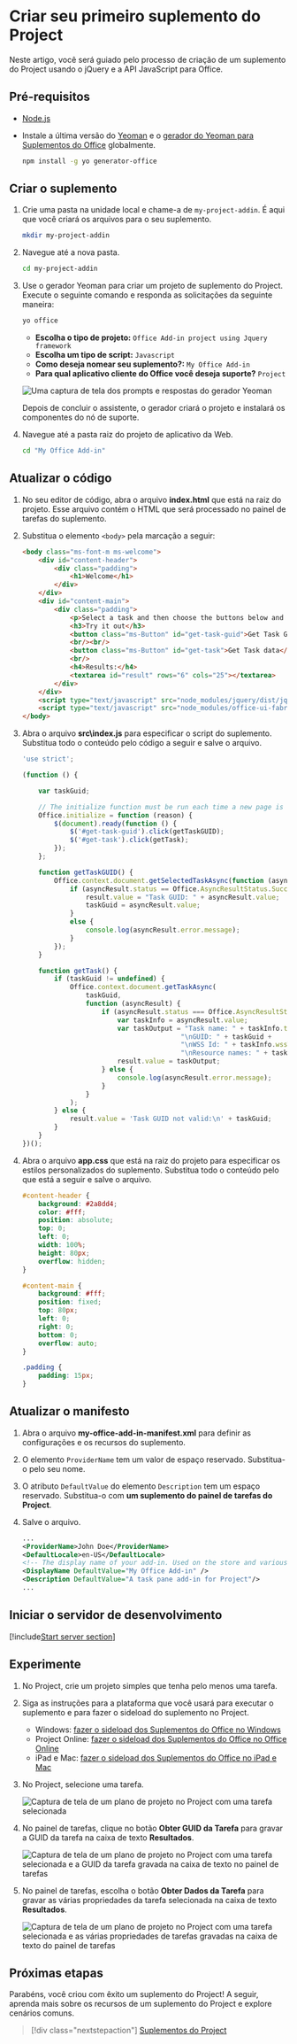 # <a name="build-your-first-project-add-in"></a>Criar seu primeiro suplemento do Project

Neste artigo, você será guiado pelo processo de criação de um suplemento do Project usando o jQuery e a API JavaScript para Office.

## <a name="prerequisites"></a>Pré-requisitos

- [Node.js](https://nodejs.org)

- Instale a última versão do [Yeoman](https://github.com/yeoman/yo) e o [gerador do Yeoman para Suplementos do Office](https://github.com/OfficeDev/generator-office) globalmente.

    ```bash
    npm install -g yo generator-office
    ```

## <a name="create-the-add-in"></a>Criar o suplemento

1. Crie uma pasta na unidade local e chame-a de `my-project-addin`.  É aqui que você criará os arquivos para o seu suplemento.

    ```bash
    mkdir my-project-addin
    ```

2. Navegue até a nova pasta.

    ```bash
    cd my-project-addin
    ```

3. Use o gerador Yeoman para criar um projeto de suplemento do Project. Execute o seguinte comando e responda as solicitações da seguinte maneira:

    ```bash
    yo office
    ```

    - **Escolha o tipo de projeto:** `Office Add-in project using Jquery framework`
    - **Escolha um tipo de script:** `Javascript`
    - **Como deseja nomear seu suplemento?:** `My Office Add-in`
    - **Para qual aplicativo cliente do Office você deseja suporte?** `Project`

    ![Uma captura de tela dos prompts e respostas do gerador Yeoman](../images/yo-office-project-jquery.png)
    
    Depois de concluir o assistente, o gerador criará o projeto e instalará os componentes do nó de suporte.
    
4. Navegue até a pasta raiz do projeto de aplicativo da Web.

    ```bash
    cd "My Office Add-in"
    ```

## <a name="update-the-code"></a>Atualizar o código

1. No seu editor de código, abra o arquivo **index.html** que está na raiz do projeto. Esse arquivo contém o HTML que será processado no painel de tarefas do suplemento.

2. Substitua o elemento `<body>` pela marcação a seguir:

    ```html
    <body class="ms-font-m ms-welcome">
        <div id="content-header">
            <div class="padding">
                <h1>Welcome</h1>
            </div>
        </div>
        <div id="content-main">
            <div class="padding">
                <p>Select a task and then choose the buttons below and observe the output in the <b>Results</b> textbox.</p>
                <h3>Try it out</h3>
                <button class="ms-Button" id="get-task-guid">Get Task GUID</button>
                <br/><br/>
                <button class="ms-Button" id="get-task">Get Task data</button>
                <br/>
                <h4>Results:</h4>
                <textarea id="result" rows="6" cols="25"></textarea>
            </div>
        </div>
        <script type="text/javascript" src="node_modules/jquery/dist/jquery.js"></script>
        <script type="text/javascript" src="node_modules/office-ui-fabric-js/dist/js/fabric.js"></script>
    </body>
    ```

3. Abra o arquivo **src\index.js** para especificar o script do suplemento. Substitua todo o conteúdo pelo código a seguir e salve o arquivo.

    ```js
    'use strict';

    (function () {

        var taskGuid;

        // The initialize function must be run each time a new page is loaded
        Office.initialize = function (reason) {
            $(document).ready(function () {
                $('#get-task-guid').click(getTaskGUID);
                $('#get-task').click(getTask);
            });
        };

        function getTaskGUID() {
            Office.context.document.getSelectedTaskAsync(function (asyncResult) {
                if (asyncResult.status == Office.AsyncResultStatus.Succeeded) {
                    result.value = "Task GUID: " + asyncResult.value;
                    taskGuid = asyncResult.value;
                }
                else {
                    console.log(asyncResult.error.message);
                }
            });
        }

        function getTask() {
            if (taskGuid != undefined) {
                Office.context.document.getTaskAsync(
                    taskGuid,
                    function (asyncResult) {
                        if (asyncResult.status === Office.AsyncResultStatus.Succeeded) {
                            var taskInfo = asyncResult.value;
                            var taskOutput = "Task name: " + taskInfo.taskName +
                                            "\nGUID: " + taskGuid +
                                            "\nWSS Id: " + taskInfo.wssTaskId +
                                            "\nResource names: " + taskInfo.resourceNames;
                            result.value = taskOutput;
                        } else {
                            console.log(asyncResult.error.message);
                        }
                    }
                );
            } else {
                result.value = 'Task GUID not valid:\n' + taskGuid;
            } 
        }
    })();
    ```

4. Abra o arquivo **app.css** que está na raiz do projeto para especificar os estilos personalizados do suplemento. Substitua todo o conteúdo pelo que está a seguir e salve o arquivo.

    ```css
    #content-header {
        background: #2a8dd4;
        color: #fff;
        position: absolute;
        top: 0;
        left: 0;
        width: 100%;
        height: 80px; 
        overflow: hidden;
    }

    #content-main {
        background: #fff;
        position: fixed;
        top: 80px;
        left: 0;
        right: 0;
        bottom: 0;
        overflow: auto; 
    }

    .padding {
        padding: 15px;
    }
    ```

## <a name="update-the-manifest"></a>Atualizar o manifesto

1. Abra o arquivo **my-office-add-in-manifest.xml** para definir as configurações e os recursos do suplemento.

2. O elemento `ProviderName` tem um valor de espaço reservado. Substitua-o pelo seu nome.

3. O atributo `DefaultValue` do elemento `Description` tem um espaço reservado. Substitua-o com **um suplemento do painel de tarefas do Project**.

4. Salve o arquivo.

    ```xml
    ...
    <ProviderName>John Doe</ProviderName>
    <DefaultLocale>en-US</DefaultLocale>
    <!-- The display name of your add-in. Used on the store and various places of the Office UI such as the add-ins dialog. -->
    <DisplayName DefaultValue="My Office Add-in" />
    <Description DefaultValue="A task pane add-in for Project"/>
    ...
    ```

## <a name="start-the-dev-server"></a>Iniciar o servidor de desenvolvimento

[!include[Start server section](../includes/quickstart-yo-start-server.md)] 

## <a name="try-it-out"></a>Experimente

1. No Project, crie um projeto simples que tenha pelo menos uma tarefa.

2. Siga as instruções para a plataforma que você usará para executar o suplemento e para fazer o sideload do suplemento no Project.

    - Windows: [fazer o sideload dos Suplementos do Office no Windows](../testing/create-a-network-shared-folder-catalog-for-task-pane-and-content-add-ins.md)
    - Project Online: [fazer o sideload dos Suplementos do Office no Office Online](../testing/sideload-office-add-ins-for-testing.md#sideload-an-office-add-in-on-office-online)
    - iPad e Mac: [fazer o sideload dos Suplementos do Office no iPad e Mac](../testing/sideload-an-office-add-in-on-ipad-and-mac.md)

3. No Project, selecione uma tarefa.

    ![Captura de tela de um plano de projeto no Project com uma tarefa selecionada](../images/project_quickstart_addin_1.png)

4. No painel de tarefas, clique no botão **Obter GUID da Tarefa** para gravar a GUID da tarefa na caixa de texto **Resultados**.

    ![Captura de tela de um plano de projeto no Project com uma tarefa selecionada e a GUID da tarefa gravada na caixa de texto no painel de tarefas](../images/project_quickstart_addin_2.png)

5. No painel de tarefas, escolha o botão **Obter Dados da Tarefa** para gravar as várias propriedades da tarefa selecionada na caixa de texto **Resultados**.

    ![Captura de tela de um plano de projeto no Project com uma tarefa selecionada e as várias propriedades de tarefas gravadas na caixa de texto do painel de tarefas](../images/project_quickstart_addin_3.png)

## <a name="next-steps"></a>Próximas etapas

Parabéns, você criou com êxito um suplemento do Project! A seguir, aprenda mais sobre os recursos de um suplemento do Project e explore cenários comuns.

> [!div class="nextstepaction"]
> [Suplementos do Project](../project/project-add-ins.md)
